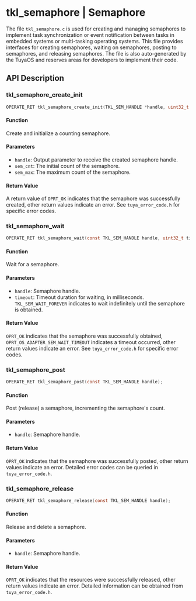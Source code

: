 # tkl_semaphore | Semaphore

The file `tkl_semaphore.c` is used for creating and managing semaphores to implement task synchronization or event notification between tasks in embedded systems or multi-tasking operating systems. This file provides interfaces for creating semaphores, waiting on semaphores, posting to semaphores, and releasing semaphores. The file is also auto-generated by the TuyaOS and reserves areas for developers to implement their code.

## API Description

### tkl_semaphore_create_init

```c
OPERATE_RET tkl_semaphore_create_init(TKL_SEM_HANDLE *handle, uint32_t sem_cnt, uint32_t sem_max);
```

#### Function

Create and initialize a counting semaphore.

#### Parameters

- `handle`: Output parameter to receive the created semaphore handle.
- `sem_cnt`: The initial count of the semaphore.
- `sem_max`: The maximum count of the semaphore.

#### Return Value

A return value of `OPRT_OK` indicates that the semaphore was successfully created, other return values indicate an error. See `tuya_error_code.h` for specific error codes.

### tkl_semaphore_wait

```c
OPERATE_RET tkl_semaphore_wait(const TKL_SEM_HANDLE handle, uint32_t timeout);
```

#### Function

Wait for a semaphore.

#### Parameters

- `handle`: Semaphore handle.
- `timeout`: Timeout duration for waiting, in milliseconds. `TKL_SEM_WAIT_FOREVER` indicates to wait indefinitely until the semaphore is obtained.

#### Return Value

`OPRT_OK` indicates that the semaphore was successfully obtained, `OPRT_OS_ADAPTER_SEM_WAIT_TIMEOUT` indicates a timeout occurred, other return values indicate an error. See `tuya_error_code.h` for specific error codes.

### tkl_semaphore_post

```c
OPERATE_RET tkl_semaphore_post(const TKL_SEM_HANDLE handle);
```

#### Function

Post (release) a semaphore, incrementing the semaphore's count.

#### Parameters

- `handle`: Semaphore handle.

#### Return Value

`OPRT_OK` indicates that the semaphore was successfully posted, other return values indicate an error. Detailed error codes can be queried in `tuya_error_code.h`.

### tkl_semaphore_release

```c
OPERATE_RET tkl_semaphore_release(const TKL_SEM_HANDLE handle);
```

#### Function

Release and delete a semaphore.

#### Parameters

- `handle`: Semaphore handle.

#### Return Value

`OPRT_OK` indicates that the resources were successfully released, other return values indicate an error. Detailed information can be obtained from `tuya_error_code.h`.

```

```
